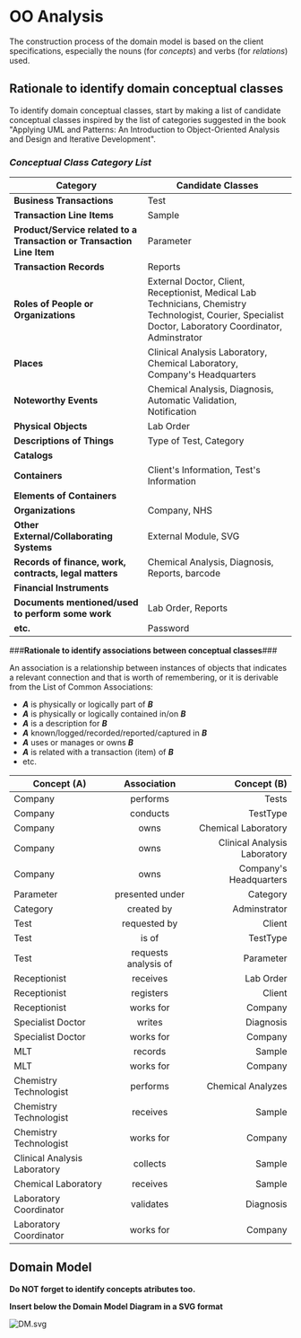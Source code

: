 # OO Analysis #

The construction process of the domain model is based on the client specifications, especially the nouns (for _concepts_) and verbs (for _relations_) used. 

## Rationale to identify domain conceptual classes ##
To identify domain conceptual classes, start by making a list of candidate conceptual classes inspired by the list of categories suggested in the book "Applying UML and Patterns: An Introduction to Object-Oriented Analysis and Design and Iterative Development". 


### _Conceptual Class Category List_ ###

| **Category** 		|  **Candidate Classes** |
|------------  				|---------      |
| **Business Transactions** 	| Test|
|**Transaction Line Items**| Sample|
|**Product/Service related to a Transaction or Transaction Line Item**| Parameter  |
|**Transaction Records**|  Reports|
|**Roles of People or Organizations**|External Doctor, Client, Receptionist, Medical Lab Technicians, Chemistry Technologist, Courier, Specialist Doctor, Laboratory Coordinator, Adminstrator|
|**Places**|Clinical Analysis Laboratory, Chemical Laboratory, Company's Headquarters|
|**Noteworthy Events**|Chemical Analysis, Diagnosis, Automatic Validation, Notification|
|**Physical Objects**| Lab Order|
|**Descriptions of Things**| Type of Test, Category|
|**Catalogs**||
|**Containers**|Client's Information, Test's Information|
|**Elements of Containers**| |
|**Organizations**|Company, NHS|
|**Other External/Collaborating Systems**| External Module,  SVG|
|**Records of finance, work, contracts, legal matters**|Chemical Analysis, Diagnosis, Reports, barcode|
|**Financial Instruments**||
|**Documents mentioned/used to perform some work**| Lab Order, Reports|
|**etc.**|Password|



###**Rationale to identify associations between conceptual classes**###

An association is a relationship between instances of objects that indicates a relevant connection and that is worth of remembering, or it is derivable from the List of Common Associations: 

+ **_A_** is physically or logically part of **_B_**
+ **_A_** is physically or logically contained in/on **_B_**
+ **_A_** is a description for **_B_**
+ **_A_** known/logged/recorded/reported/captured in **_B_**
+ **_A_** uses or manages or owns **_B_**
+ **_A_** is related with a transaction (item) of **_B_**
+ etc.



| Concept (A) 		|  Association   	|  Concept (B) |
|----------	   		|:-------------:		|------:       |
| Company 	| performs| Tests|
|Company | conducts | TestType|
|Company | owns | Chemical Laboratory|
|Company| owns | Clinical Analysis Laboratory|
|Company| owns | Company's Headquarters|
| Parameter 	| presented under  | Category  |
| Category | created by | Adminstrator
| Test | requested by | Client
| Test | is of | TestType
|Test | requests analysis of | Parameter|
| Receptionist | receives | Lab Order
| Receptionist | registers | Client
| Receptionist | works for | Company
| Specialist Doctor | writes | Diagnosis|
| Specialist Doctor | works for| Company|
| MLT | records | Sample|
|MLT | works for | Company
| Chemistry Technologist | performs | Chemical Analyzes
| Chemistry Technologist | receives | Sample
|Chemistry Technologist | works for| Company
| Clinical Analysis Laboratory 	| collects | Sample|
| Chemical Laboratory 	| receives | Sample|
| Laboratory Coordinator 	| validates | Diagnosis|
| Laboratory Coordinator | works for | Company





## Domain Model

**Do NOT forget to identify concepts atributes too.**

**Insert below the Domain Model Diagram in a SVG format**

![DM.svg](DM.svg)



